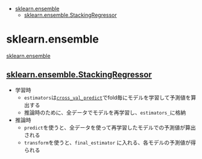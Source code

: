 
- <a href="#sklearn.ensemble"
  id="toc-sklearn.ensemble">sklearn.ensemble</a>
  - <a href="#sklearn.ensemble.stackingregressor"
    id="toc-sklearn.ensemble.stackingregressor">sklearn.ensemble.StackingRegressor</a>

# sklearn.ensemble

[sklearn.ensemble](https://scikit-learn.org/stable/modules/classes.html#module-sklearn.ensemble)

## [sklearn.ensemble.StackingRegressor](https://scikit-learn.org/stable/modules/generated/sklearn.ensemble.StackingRegressor.html)

- 学習時
  - `estimators`は[`cross_val_predict`](https://scikit-learn.org/stable/modules/generated/sklearn.model_selection.cross_val_predict.html)でfold毎にモデルを学習して予測値を算出する
  - 推論時のために、全データでモデルを再学習し、`estimators_`に格納
- 推論時
  - `predict`を使うと、全データを使って再学習したモデルでの予測値が算出される
  - `transform`を使うと、`final_estimator`
    に入れる、各モデルの予測値が得られる
